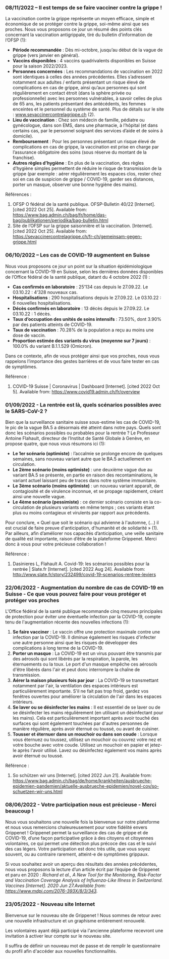 ### 08/11/2022 – Il est temps de se faire vacciner contre la grippe !

La vaccination contre la grippe représente un moyen efficace, simple et économique de se protéger contre la grippe, soi-même ainsi que ses proches. Nous vous proposons ce jour un résumé des points clés concernant la vaccination antigrippale, tiré du bulletin d’information de l’OFSP (1):

-	**Période recommandée** : Dès mi-octobre, jusqu’au début de la vague de grippe (vers janvier en général).
-	**Vaccins disponibles** : 4 vaccins quadrivalents disponibles en Suisse pour la saison 2022/2023.
-	**Personnes concernées** : Les recommandations de vaccination en 2022 sont identiques à celles des années précédentes. Elles s’adressent notamment aux adultes / enfants présentant un risque élevé de complications en cas de grippe, ainsi qu’aux personnes qui sont régulièrement en contact étroit (dans la sphère privée ou professionnelle) avec les personnes vulnérables, à savoir celles de plus de 65 ans, les patients présentant des antécédents, les femmes enceintes et le personnel du système de santé. Plus de détails sur le site : www.sevaccinercontrelagrippe.ch (2).
-	**Lieu de vaccination** : Chez son médecin de famille, pédiatre ou gynécologue, dans son EMS, dans une pharmacie, à l’hôpital (et dans certains cas, par le personnel soignant des services d’aide et de soins à domicile).
-	**Remboursement** : Pour les personnes présentant un risque élevé de complications en cas de grippe, la vaccination est prise en charge par l’assurance obligatoire des soins (sous réserve du montant de la franchise).
-	**Autres règles d’hygiène** : En plus de la vaccination, des règles d’hygiène simples permettent de réduire le risque de transmission de la grippe (par exemple : aérer régulièrement les espaces clos, rester chez soi en cas de suspicion de grippe / COVID-19, garder ses distances, porter un masque, observer une bonne hygiène des mains).

Références :
1.	OFSP O fédéral de la santé publique. OFSP-Bulletin 40/22 [Internet]. [cited 2022 Oct 25]. Available from: https://www.bag.admin.ch/bag/fr/home/das-bag/publikationen/periodika/bag-bulletin.html
2.	Site de l’OFSP sur la grippe saisonnière et la vaccination. [Internet]. [cited 2022 Oct 25]. Available from: https://sevaccinercontrelagrippe.ch/fr-ch/gemeinsam-gegen-grippe.html

### 06/10/2022 – Les cas de COVID-19 augmentent en Suisse

Nous vous proposons ce jour un point sur la situation épidémiologique concernant la COVID-19 en Suisse, selon les dernières données disponibles de l’Office fédéral de la santé publique, datant du 4 octobre 2022 (1) :

-	**Cas confirmés en laboratoire** : 25’134 cas depuis le 27.09.22. Le 03.10.22 : 4’328 nouveaux cas.
-	**Hospitalisations** : 290 hospitalisations depuis le 27.09.22. Le 03.10.22 : 6 nouvelles hospitalisations.
-	**Décès confirmés en laboratoire** : 13 décès depuis le 27.09.22. Le 03.10.22 : 1 décès.
-	**Taux d’occupation des unités de soins intensifs** : 73.50%, dont 3.90% par des patients atteints de COVID-19.
-	**Taux de vaccination** : 70.28% de la population a reçu au moins une dose de vaccin.
-	**Proportion estimée des variants du virus (moyenne sur 7 jours)** : 100.0% du variant B.1.1.529 (Omicron).

Dans ce contexte, afin de vous protéger ainsi que vos proches, nous vous rappelons l’importance des gestes barrières et de vous faire tester en cas de symptômes.

Référence :
1. COVID-⁠19 Suisse | Coronavirus | Dashboard [Internet]. [cited 2022 Oct 5]. Available from: https://www.covid19.admin.ch/fr/overview

### 01/09/2022 - La rentrée est là, quels scénarios possibles avec le SARS-CoV-2 ?

Bien que la surveillance sanitaire suisse sous-estime les cas de COVID-19, le pic de la vague BA.5 a désormais été atteint dans notre pays. Quels sont donc les scénarios possibles ou probables pour la rentrée ? Le Professeur Antoine Flahault, directeur de l’Institut de Santé Globale à Genève, en propose quatre, que nous vous résumons ici (1):
-	**Le 1er scénario (optimiste)** : l’accalmie se prolonge encore de quelques semaines, sans nouveau variant autre que le BA.5 actuellement en circulation.
-	**Le 2ème scénario (moins optimiste)** : une deuxième vague due au variant BA.5 se présente, en partie en raison des recontaminations, le variant actuel laissant peu de traces dans notre système immunitaire.
-	**Le 3ème scénario (moins optimiste)** : un nouveau variant apparaît, de contagiosité et de virulence inconnue, et se propage rapidement, créant ainsi une nouvelle vague.
-	**Le 4ème scénario (pessimiste)** : ce dernier scénario consiste en la co-circulation de plusieurs variants en même temps ; ces variants étant plus ou moins contagieux et virulents par rapport aux précédents.

Pour conclure, « Quel que soit le scénario qui advienne à l'automne, (…) il est crucial de faire preuve d'anticipation, d'humanité et de solidarité » (1). Par ailleurs, afin d’améliorer nos capacités d’anticipation, une veille sanitaire de qualité est importante, raison d’être de la plateforme Grippenet. Merci donc à vous pour votre précieuse collaboration !

Référence :
1.	Dasinieres L, Flahault A. Covid-19: les scénarios possibles pour la rentrée | Slate.fr [Internet]. [cited 2022 Aug 24]. Available from: http://www.slate.fr/story/232499/covid-19-scenarios-rentree-leviers

### 22/06/2022 - Augmentation du nombre de cas de COVID-19 en Suisse - Ce que vous pouvez faire pour vous protéger et protéger vos proches

L'Office fédéral de la santé publique recommande cinq mesures principales de protection pour éviter une éventuelle infection par la COVID-19, compte tenu de l'augmentation récente des nouvelles infections (1):  
1.	**Se faire vacciner** : Le vaccin offre une protection maximale contre une infection par la COVID-19. Il diminue également les risques d'infecter une autre personne ainsi que les risques de développer des complications à long terme de la COVID-19.    
2.	**Porter un masque** : La COVID-19 est un virus pouvant être transmis par des aérosols qui sont libérés par la respiration, la parole, les éternuements ou la toux. Le port d'un masque empêche ces aérosols d'être libérés dans l'air et peut donc interrompre la chaîne de transmission.  
3.	**Aérer la maison plusieurs fois par jour** : La COVID-19 se transmettant notamment par l'air, la ventilation des espaces intérieurs est particulièrement importante. S'il ne fait pas trop froid, gardez vos fenêtres ouvertes pour améliorer la circulation de l'air dans les espaces intérieurs.
4.	**Se laver ou se désinfecter les mains** : Il est essentiel de se laver ou de se désinfecter les mains régulièrement (en utilisant un désinfectant pour les mains). Cela est particulièrement important après avoir touché des surfaces qui sont également touchées par d'autres personnes de manière régulière, après avoir éternué ou toussé, ou avant de cuisiner.
5.	**Tousser et éternuer dans un mouchoir ou dans son coude** : Lorsque vous éternuez ou toussez, utilisez un mouchoir ou couvrez votre nez et votre bouche avec votre coude. Utilisez un mouchoir en papier et jetez-le après l'avoir utilisé. Lavez ou désinfectez également vos mains après avoir éternué ou toussé.

Référence :
1. 	So schützen wir uns [Internet]. [cited 2022 Jun 21]. Available from: https://www.bag.admin.ch/bag/de/home/krankheiten/ausbrueche-epidemien-pandemien/aktuelle-ausbrueche-epidemien/novel-cov/so-schuetzen-wir-uns.html

### 08/06/2022 - Votre participation nous est précieuse - Merci beaucoup !

Nous vous souhaitons une nouvelle fois la bienvenue sur notre plateforme et nous vous remercions chaleureusement pour votre fidélité envers Grippenet ! Grippenet permet la surveillance des cas de grippe et de COVID-19, d’une façon participative grâce à des citoyens et citoyennes volontaires, ce qui permet une détection plus précoce des cas et le suivi des cas légers. Votre participation est donc très utile, que vous soyez souvent, ou au contraire rarement, atteint-e de symptômes grippaux.

Si vous souhaitez avoir un aperçu des résultats des années précédentes, nous vous proposons la lecture d’un article écrit par l’équipe de Grippenet et paru en 2020 : *Richard et al., A New Tool for the Monitoring, Risk-Factor and Vaccination Coverage Analysis of Influenza-Like Illness in Switzerland. Vaccines [Internet]. 2020 Jun 27.Available from: https://www.mdpi.com/2076-393X/8/3/343.*

### 23/05/2022 - Nouveau site Internet
Bienvenue sur le nouveau site de Grippenet ! Nous sommes de retour avec une nouvelle infrastructure et un graphisme entièrement renouvelé.

Les volontaires ayant déjà participé via l'ancienne plateforme recevront une invitation à activer leur compte sur le nouveau site.

Il suffira de définir un nouveau mot de passe et de remplir le questionnaire du profil afin d'accéder aux nouvelles fonctionnalités.
